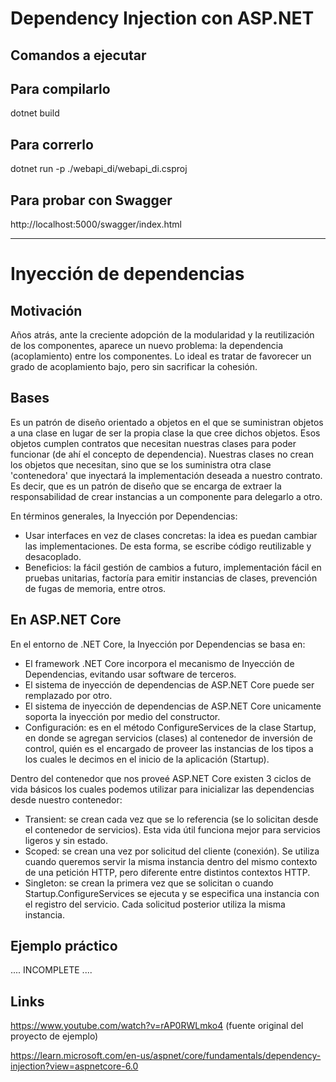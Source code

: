 # Dependency Injection con ASP.NET

Comandos a ejecutar
----

## Para compilarlo

dotnet build

## Para correrlo

dotnet run -p ./webapi_di/webapi_di.csproj

## Para probar con Swagger

http://localhost:5000/swagger/index.html

---

# Inyección de dependencias

## Motivación

Años atrás, ante la creciente adopción de la modularidad y la reutilización de los componentes, aparece un nuevo problema: la dependencia (acoplamiento) entre los componentes. Lo ideal es tratar de favorecer un grado de acoplamiento bajo, pero sin sacrificar la cohesión.

## Bases

Es un patrón de diseño orientado a objetos en el que se suministran objetos a una clase en lugar de ser la propia clase la que cree dichos objetos. Esos objetos cumplen contratos que necesitan nuestras clases para poder funcionar (de ahí el concepto de dependencia). Nuestras clases no crean los objetos que necesitan, sino que se los suministra otra clase 'contenedora' que inyectará la implementación deseada a nuestro contrato.
Es decir, que es un patrón de diseño que se encarga de extraer la responsabilidad de crear instancias a un componente para delegarlo a otro.

En términos generales, la Inyección por Dependencias:
- Usar interfaces en vez de clases concretas: la idea es puedan cambiar las implementaciones. De esta forma, se escribe código reutilizable y desacoplado.
- Beneficios: la fácil gestión de cambios a futuro, implementación fácil en pruebas unitarias, factoría para emitir instancias de clases, prevención de fugas de memoria, entre otros.

## En ASP.NET Core

En el entorno de .NET Core, la Inyección por Dependencias se basa en:

- El framework .NET Core incorpora el mecanismo de Inyección de Dependencias, evitando usar software de terceros.
- El sistema de inyección de dependencias de ASP.NET Core puede ser remplazado por otro.
- El sistema de inyección de dependencias de ASP.NET Core unicamente soporta la inyección por medio del constructor.
- Configuración: es en el método ConfigureServices de la clase Startup, en donde se agregan servicios (clases) al contenedor de inversión de control, quién es el encargado de proveer las instancias de los tipos a los cuales le decimos en el inicio de la aplicación (Startup).

Dentro del contenedor que nos proveé ASP.NET Core existen 3 ciclos de vida básicos los cuales podemos utilizar para inicializar las dependencias desde nuestro contenedor:
- Transient: se crean cada vez que se lo referencia (se lo solicitan desde el contenedor de servicios). Esta vida útil funciona mejor para servicios ligeros y sin estado.
- Scoped: se crean una vez por solicitud del cliente (conexión). Se utiliza cuando queremos servir la misma instancia dentro del mismo contexto de una petición HTTP, pero diferente entre distintos contextos HTTP.
- Singleton: se crean la primera vez que se solicitan o cuando Startup.ConfigureServices se ejecuta y se especifica una instancia con el registro del servicio. Cada solicitud posterior utiliza la misma instancia.

## Ejemplo práctico

.... INCOMPLETE ....

Links
----

https://www.youtube.com/watch?v=rAP0RWLmko4 (fuente original del proyecto de ejemplo)

https://learn.microsoft.com/en-us/aspnet/core/fundamentals/dependency-injection?view=aspnetcore-6.0
